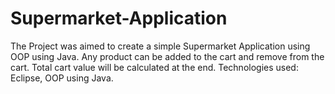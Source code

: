 # Supermarket-Application
The Project was aimed to create a simple Supermarket Application using OOP using Java. 
Any product can be added to the cart and remove from the cart.
Total cart value will be calculated at the end.
Technologies used: Eclipse, OOP using Java.
